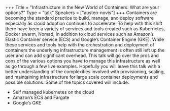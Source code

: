 +++
Title = "Infrastructure in the New World of Containers: What are your options?"
Type = "talk"
Speakers = ["austen-novis"]
+++
Containers are becoming the standard practice to build, manage, and deploy software especially as cloud adoption continues to accelerate. To help with this shift there have been a variety of services and tools created such as Kubernetes, Docker swarm, Nomad, in addition to cloud services such as Amazon’s Elastic Container service (ECS) and Google’s Container Engine (GKE). While these services and tools help with the orchestration and deployment of containers the underlying infrastructure management is often still left up the user and can add significant overhead. This talk will go over the pros and cons of the various options you have to manage this infrastructure as well as go through a few live examples. Hopefully you will leave this talk with a better understanding of the complexities involved with provisioning, scaling, and maintaining infrastructure for large scale container deployments and possible solutions.
Some of the topics covered will include: 

* Self managed kubernetes on the cloud 
* Amazon’s ECS and Fargate 
* Google’s GKE
